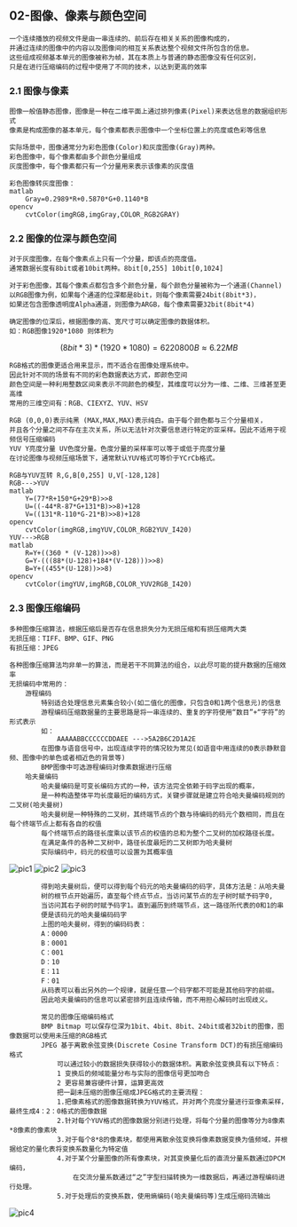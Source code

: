 ## 02-图像、像素与颜色空间
    一个连续播放的视频文件是由一串连续的、前后存在相关关系的图像构成的，
    并通过连续的图像中的内容以及图像间的相互关系表达整个视频文件所包含的信息。
    这些组成视频基本单元的图像被称为帧，其在本质上与普通的静态图像没有任何区别，
    只是在进行压缩编码的过程中使用了不同的技术，以达到更高的效率
### 2.1 图像与像素
    图像一般值静态图像，图像是一种在二维平面上通过排列像素(Pixel)来表达信息的数据组织形式
    像素是构成图像的基本单元，每个像素都表示图像中一个坐标位置上的亮度或色彩等信息
    
    实际场景中，图像通常分为彩色图像(Color)和灰度图像(Gray)两种。
    彩色图像中，每个像素都由多个颜色分量组成
    灰度图像中，每个像素都只有一个分量用来表示该像素的灰度值

    彩色图像转灰度图像：
    matlab    
        Gray=0.2989*R+0.5870*G+0.1140*B
    opencv    
        cvtColor(imgRGB,imgGray,COLOR_RGB2GRAY)
### 2.2 图像的位深与颜色空间
    对于灰度图像，在每个像素点上只有一个分量，即该点的亮度值。
    通常数据长度有8bit或者10bit两种。8bit[0,255] 10bit[0,1024]

    对于彩色图像，其每个像素点都包含多个颜色分量，每个颜色分量被称为一个通道(Channel)
    以RGB图像为例，如果每个通道的位深都是8bit，则每个像素需要24bit(8bit*3)，
    如果还包含图像透明度Alpha通道，则图像为ARGB，每个像素需要32bit(8bit*4)

    确定图像的位深后，根据图像的高、宽尺寸可以确定图像的数据体积。
    如：RGB图像1920*1080 则体积为
$$
(8bit*3)*(1920*1080)=6220800B \approx 6.22MB
$$

    RGB格式的图像更适合用来显示，而不适合在图像处理系统中。
    因此针对不同的场景有不同的彩色数据表达方式，即颜色空间
    颜色空间是一种利用整数区间来表示不同颜色的模型，其维度可以分为一维、二维、三维甚至更高维
    常用的三维空间有：RGB、CIEXYZ、YUV、HSV
    
    RGB (0,0,0)表示纯黑 (MAX,MAX,MAX)表示纯白。由于每个颜色都与三个分量相关，
    并且各个分量之间不存在主次关系，所以无法针对次要信息进行特定的亚采样。因此不适用于视频信号压缩编码
    YUV Y亮度分量 UV色度分量。色度分量的采样率可以等于或低于亮度分量
    在讨论图像与视频压缩场景下，通常默认YUV格式可等价于YCrCb格式。

    RGB与YUV互转 R,G,B[0,255] U,V[-128,128]
    RGB--->YUV
    matlab  
        Y=(77*R+150*G+29*B)>>8 
        U=((-44*R-87*G+131*B)>>8)+128 
        V=((131*R-110*G-21*B)>>8)+128
    opencv  
        cvtColor(imgRGB,imgYUV,COLOR_RGB2YUV_I420)
    YUV--->RGB
    matlab  
        R=Y+((360 * (V-128))>>8) 
        G=Y-(((88*(U-128)+184*(V-128)))>>8) 
        B=Y+((455*(U-128))>>8)
    opencv
        cvtColor(imgYUV,imgRGB,COLOR_YUV2RGB_I420)
### 2.3 图像压缩编码
    多种图像压缩算法，根据压缩后是否存在信息损失分为无损压缩和有损压缩两大类
    无损压缩：TIFF、BMP、GIF、PNG
    有损压缩：JPEG
    
    各种图像压缩算法均非单一的算法，而是若干不同算法的组合，以此尽可能的提升数据的压缩效率
    无损编码中常用的：
        游程编码
            特别适合处理信息元素集合较小(如二值化的图像，只包含0和1两个信息元)的信息
            游程编码压缩数据量的主要思路是将一串连续的、重复的字符使用“数目”+“字符”的形式表示
            如：
                AAAAABBCCCCCCDDAEE --->5A2B6C2D1A2E
            在图像与语音信号中，出现连续字符的情况较为常见(如语音中用连续的0表示静默音频、图像中的单色或者相近色的背景等)
            BMP图像中可选游程编码对像素数据进行压缩
        哈夫曼编码
            哈夫曼编码是可变长编码方式的一种，该方法完全依赖于码字出现的概率，
            是一种构造整体平均长度最短的编码方式，关键步骤就是建立符合哈夫曼编码规则的二叉树(哈夫曼树)
            哈夫曼树是一种特殊的二叉树，其终端节点的个数与待编码的码元个数相同，而且在每个终端节点上都有各自的权值
            每个终端节点的路径长度乘以该节点的权值的总和为整个二叉树的加权路径长度。
            在满足条件的各种二叉树中，路径长度最短的二叉树即为哈夫曼树
            实际编码中，码元的权值可以设置为其概率值

![pic1](./pic1.jpg)
![pic2](./pic2.jpg)
![pic3](./pic3.jpg)

            得到哈夫曼树后，便可以得到每个码元的哈夫曼编码的码字，具体方法是：从哈夫曼
            树的根节点开始遍历，直至每个终点节点，当访问某节点的左子树时赋予码字0,
            当访问其右子树的时赋予码字1。直到遍历到终端节点，这一路径所代表的0和1的串
            便是该码元的哈夫曼编码码字
            上图的哈夫曼树，得到的编码码表：
            A：0000  
            B：0001 
            C：001 
            D：10 
            E：11 
            F：01
            从码表可以看出另外的一个规律，就是任意一个码字都不可能是其他码字的前缀。
            因此哈夫曼编码的信息可以紧密排列且连续传输，而不用担心解码时出现歧义。

            常见的图像压缩编码格式
            BMP Bitmap 可以保存位深为1bit、4bit、8bit、24bit或者32bit的图像，图像数据可以使用未压缩的RGB格式
            JPEG 基于离散余弦变换(Discrete Cosine Transform DCT)的有损压缩编码格式
                可以通过较小的数据损失获得较小的数据体积。离散余弦变换具有以下特点：
                1 变换后的频域能量分布与实际的图像信号更加吻合
                2 更容易兼容硬件计算，运算更高效
                把一副未压缩的图像压缩成JPEG格式的主要流程：
                1.把像素格式的图像数据转换为YUV格式，并对两个亮度分量进行亚像素采样，最终生成4：2：0格式的图像数据
                2.针对每个YUV格式的图像数据分别进行处理，将每个分量的图像等分为8像素*8像素的像素块
                3.对于每个8*8的像素块，都使用离散余弦变换将像素数据变换为值频域，并根据给定的量化表将变换系数量化为特定值
                4.对于某个分量图像的所有像素块，对其变换量化后的直流分量系数通过DPCM编码，
                    在交流分量系数通过“之”字型扫描转换为一维数据后，再通过游程编码进行处理。
                5.对于处理后的变换系数，使用熵编码(哈夫曼编码等)生成压缩码流输出

![pic4](./pic4.jpg)